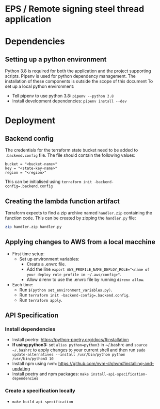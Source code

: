 # EPS / Remote signing steel thread application

# Dependencies

## Setting up a python environment
Python 3.8 is required for both the application and the project supporting scripts. Pipenv is used for python dependency management. The installation of these components is outside the scope of this document
To set up a local python environment:
* Tell pipenv to use python 3.8: `pipenv --python 3.8`
* Install development dependencies: `pipenv install --dev`

# Deployment

## Backend config
The credentials for the terraform state bucket need to be added to `.backend.config` file. The file should contain the following values:
```
bucket = "<bucket-name>"
key = "<state-key-name>"
region = "<region>"
```
This can be initialised using `terraform init -backend-config=.backend.config`

## Creating the lambda function artifact
Terraform expects to find a zip archive named `handler.zip` containing the function code. This can be created by zipping the `handler.py` file:
```bash
zip handler.zip handler.py
```

## Applying changes to AWS from a local macchine
* First time setup:
    * Set up environment variables:
        * Create a .envrc file.
        * Add the line `export AWS_PROFILE_NAME_DEPLOY_ROLE="<name of your deploy role profile in ~/.aws/config>"`.
        * Allow direnv to use the .envrc file by running `direnv allow`.
* Each time:
    * Run `$(python set_environment_variables.py)`.
    * Run `terraform init -backend-config=.backend.config`.
    * Run `terraform apply`.

## API Specification

### Install dependencies

* Install poetry: https://python-poetry.org/docs/#installation
* **If using python3:** set `alias python=python3` in ~/.bashrc and `source ~/.bashrc` to apply changes to your current shell and then run `sudo update-alternatives --install /usr/bin/python python /usr/bin/python3 10`
* Install npm using nvm: https://github.com/nvm-sh/nvm#installing-and-updating
* Install poetry and npm packages: `make install-api-specification-dependencies`

### Create a specification locally

* `make build-api-specification`